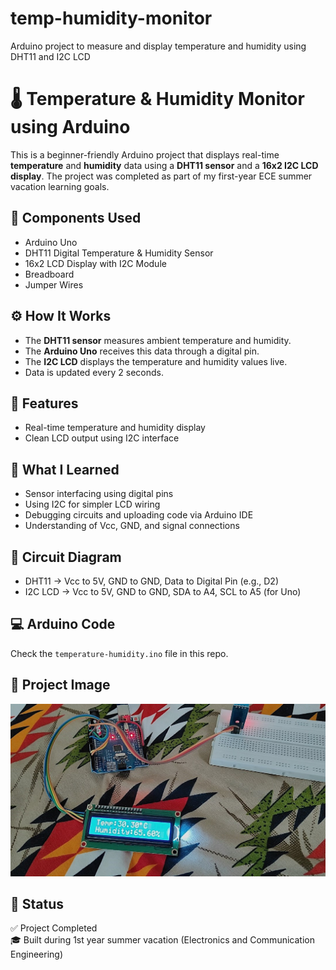 # temp-humidity-monitor
Arduino project to measure and display temperature and humidity using DHT11 and I2C LCD
# 🌡️ Temperature & Humidity Monitor using Arduino

This is a beginner-friendly Arduino project that displays real-time **temperature** and **humidity** data using a **DHT11 sensor** and a **16x2 I2C LCD display**. The project was completed as part of my first-year ECE summer vacation learning goals.

## 🔧 Components Used
- Arduino Uno
- DHT11 Digital Temperature & Humidity Sensor
- 16x2 LCD Display with I2C Module
- Breadboard
- Jumper Wires

## ⚙️ How It Works
- The **DHT11 sensor** measures ambient temperature and humidity.
- The **Arduino Uno** receives this data through a digital pin.
- The **I2C LCD** displays the temperature and humidity values live.
- Data is updated every 2 seconds.

## 📌 Features
- Real-time temperature and humidity display
- Clean LCD output using I2C interface

## 🧠 What I Learned
- Sensor interfacing using digital pins
- Using I2C for simpler LCD wiring
- Debugging circuits and uploading code via Arduino IDE
- Understanding of Vcc, GND, and signal connections

## 🔋 Circuit Diagram
- DHT11 → Vcc to 5V, GND to GND, Data to Digital Pin (e.g., D2)
- I2C LCD → Vcc to 5V, GND to GND, SDA to A4, SCL to A5 (for Uno)

## 💻 Arduino Code
Check the `temperature-humidity.ino` file in this repo.

## 📸 Project Image
![project setup](project-setup.jpg)

## 📅 Status
✅ Project Completed  
🎓 Built during 1st year summer vacation (Electronics and Communication Engineering)

